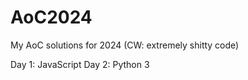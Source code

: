 # AoC2024

My AoC solutions for 2024 (CW: extremely shitty code)

Day 1: JavaScript
Day 2: Python 3
